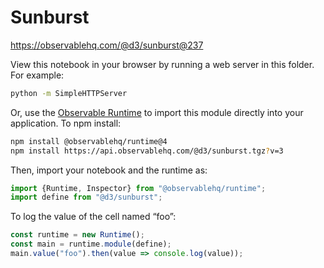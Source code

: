# Sunburst

https://observablehq.com/@d3/sunburst@237

View this notebook in your browser by running a web server in this folder. For
example:

~~~sh
python -m SimpleHTTPServer
~~~

Or, use the [Observable Runtime](https://github.com/observablehq/runtime) to
import this module directly into your application. To npm install:

~~~sh
npm install @observablehq/runtime@4
npm install https://api.observablehq.com/@d3/sunburst.tgz?v=3
~~~

Then, import your notebook and the runtime as:

~~~js
import {Runtime, Inspector} from "@observablehq/runtime";
import define from "@d3/sunburst";
~~~

To log the value of the cell named “foo”:

~~~js
const runtime = new Runtime();
const main = runtime.module(define);
main.value("foo").then(value => console.log(value));
~~~
